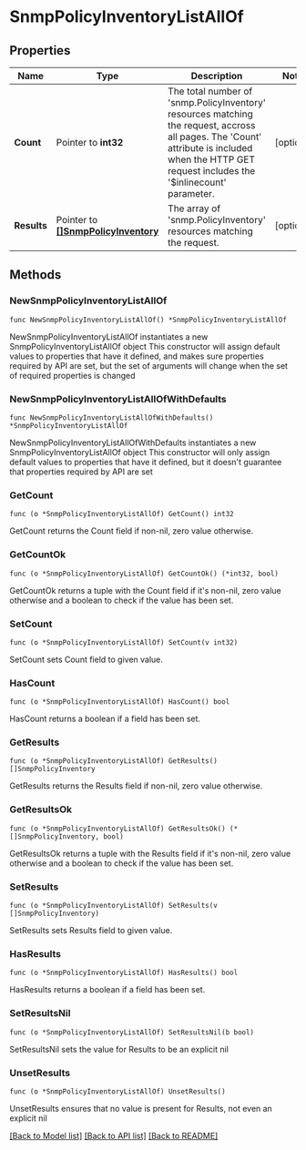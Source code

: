 # SnmpPolicyInventoryListAllOf

## Properties

Name | Type | Description | Notes
------------ | ------------- | ------------- | -------------
**Count** | Pointer to **int32** | The total number of &#39;snmp.PolicyInventory&#39; resources matching the request, accross all pages. The &#39;Count&#39; attribute is included when the HTTP GET request includes the &#39;$inlinecount&#39; parameter. | [optional] 
**Results** | Pointer to [**[]SnmpPolicyInventory**](SnmpPolicyInventory.md) | The array of &#39;snmp.PolicyInventory&#39; resources matching the request. | [optional] 

## Methods

### NewSnmpPolicyInventoryListAllOf

`func NewSnmpPolicyInventoryListAllOf() *SnmpPolicyInventoryListAllOf`

NewSnmpPolicyInventoryListAllOf instantiates a new SnmpPolicyInventoryListAllOf object
This constructor will assign default values to properties that have it defined,
and makes sure properties required by API are set, but the set of arguments
will change when the set of required properties is changed

### NewSnmpPolicyInventoryListAllOfWithDefaults

`func NewSnmpPolicyInventoryListAllOfWithDefaults() *SnmpPolicyInventoryListAllOf`

NewSnmpPolicyInventoryListAllOfWithDefaults instantiates a new SnmpPolicyInventoryListAllOf object
This constructor will only assign default values to properties that have it defined,
but it doesn't guarantee that properties required by API are set

### GetCount

`func (o *SnmpPolicyInventoryListAllOf) GetCount() int32`

GetCount returns the Count field if non-nil, zero value otherwise.

### GetCountOk

`func (o *SnmpPolicyInventoryListAllOf) GetCountOk() (*int32, bool)`

GetCountOk returns a tuple with the Count field if it's non-nil, zero value otherwise
and a boolean to check if the value has been set.

### SetCount

`func (o *SnmpPolicyInventoryListAllOf) SetCount(v int32)`

SetCount sets Count field to given value.

### HasCount

`func (o *SnmpPolicyInventoryListAllOf) HasCount() bool`

HasCount returns a boolean if a field has been set.

### GetResults

`func (o *SnmpPolicyInventoryListAllOf) GetResults() []SnmpPolicyInventory`

GetResults returns the Results field if non-nil, zero value otherwise.

### GetResultsOk

`func (o *SnmpPolicyInventoryListAllOf) GetResultsOk() (*[]SnmpPolicyInventory, bool)`

GetResultsOk returns a tuple with the Results field if it's non-nil, zero value otherwise
and a boolean to check if the value has been set.

### SetResults

`func (o *SnmpPolicyInventoryListAllOf) SetResults(v []SnmpPolicyInventory)`

SetResults sets Results field to given value.

### HasResults

`func (o *SnmpPolicyInventoryListAllOf) HasResults() bool`

HasResults returns a boolean if a field has been set.

### SetResultsNil

`func (o *SnmpPolicyInventoryListAllOf) SetResultsNil(b bool)`

 SetResultsNil sets the value for Results to be an explicit nil

### UnsetResults
`func (o *SnmpPolicyInventoryListAllOf) UnsetResults()`

UnsetResults ensures that no value is present for Results, not even an explicit nil

[[Back to Model list]](../README.md#documentation-for-models) [[Back to API list]](../README.md#documentation-for-api-endpoints) [[Back to README]](../README.md)


